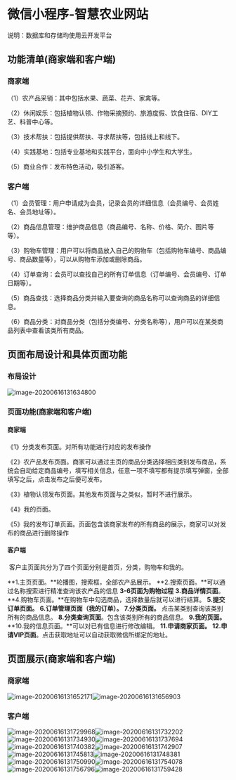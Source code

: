 # 微信小程序-智慧农业网站

说明：数据库和存储均使用云开发平台

## 功能清单(商家端和客户端)

### 商家端

（1）农产品采销：其中包括水果、蔬菜、花卉、家禽等。

（2）休闲娱乐：包括植物认领、作物采摘预约、旅游度假、饮食住宿、DIY工艺、科普中心等。

（3）技术帮扶：包括提供帮扶、寻求帮扶等，包括线上和线下。

（4）实践基地：包括专业基地和实践平台，面向中小学生和大学生。

（5）商业合作：发布特色活动，吸引游客。

### 客户端

（1）会员管理：用户申请成为会员，记录会员的详细信息（会员编号、会员姓名、会员地址等）。

（2）商品信息管理：维护商品信息（商品编号、名称、价格、简介、图片等等）。

（3）购物车管理：用户可以将商品放入自己的购物车（包括购物车编号、商品编号、商品数量等），可以从购物车添加或删除商品。

（4）订单查询：会员可以查找自己的所有订单信息（订单编号、会员编号、订单日期等）。

（5）商品查找：选择商品分类并输入要查询的商品名称可以查询商品的详细信息。

（6）商品分类：对商品分类（包括分类编号、分类名称等），用户可以在某类商品列表中查看该类所有商品。

## 页面布局设计和具体页面功能

### 布局设计

![image-20200616131634800](https://github.com/trammels-zjx/wx-Smart-Agriculture-Website/blob/master/img/image-20200616131634800.png)

### 页面功能(商家端和客户端)

#### 商家端

《1》分类发布页面。对所有功能进行对应的发布操作

《2》农产品发布页面。商家可以通过主页的商品分类选择相应类别发布商品，系统会自动给定商品编号，填写相关信息，任意一项不填写都有提示填写弹窗，全部填写之后，点击发布之后便可发布。

《3》植物认领发布页面。其他发布页面与之类似，暂时不进行展示。

《4》我的页面。

《5》我的发布订单页面。页面包含该商家发布的所有商品的展示，商家可以对发布的商品进行删除操作 

#### 客户端

​	客户主页面共分为了四个页面分别是首页，分类，购物车和我的。

**1.主页页面。**轮播图，搜索框，全部农产品展示。
**2.搜索页面。**可以通过名称搜索进行精准查询该农产品的信息
**3-6页面为购物过程**
**3.商品详情页面**。
**4.购物车页面。**在购物车中勾选商品，选择数量后就可以进行结算。
**5.提交订单页面。**
**6.订单管理页面（我的订单）。**
**7.分类页面。** 点击某类别查询该类别所有的商品信息。
**8.分类查询页面**。包含该类别所有的商品信息。
**9.我的页面。**
**10.我的信息页面。**可以对已有信息进行修改编辑。
**11.申请商家页面。**
**12.申请VIP页面**。点击获取地址可以自动获取微信所绑定的地址。

## 页面展示(商家端和客户端)

### 商家端

![image-20200616131652171](https://github.com/trammels-zjx/wx-Smart-Agriculture-Website/blob/master/img/image-20200616131652171.png)![image-20200616131656903](https://github.com/trammels-zjx/wx-Smart-Agriculture-Website/blob/master/img/image-20200616131656903.png)

### 客户端

![image-20200616131729968](https://github.com/trammels-zjx/wx-Smart-Agriculture-Website/blob/master/img/image-20200616131729968.png)![image-20200616131732202](https://github.com/trammels-zjx/wx-Smart-Agriculture-Website/blob/master/img/image-20200616131732202.png)![image-20200616131734930](https://github.com/trammels-zjx/wx-Smart-Agriculture-Website/blob/master/img/image-20200616131734930.png)![image-20200616131737694](https://github.com/trammels-zjx/wx-Smart-Agriculture-Website/blob/master/img/image-20200616131737694.png)![image-20200616131740382](https://github.com/trammels-zjx/wx-Smart-Agriculture-Website/blob/master/img/image-20200616131740382.png)![image-20200616131742907](https://github.com/trammels-zjx/wx-Smart-Agriculture-Website/blob/master/img/image-20200616131742907.png)![image-20200616131745813](https://github.com/trammels-zjx/wx-Smart-Agriculture-Website/blob/master/img/image-20200616131745813.png)![image-20200616131748381](https://github.com/trammels-zjx/wx-Smart-Agriculture-Website/blob/master/img/image-20200616131748381.png)![image-20200616131750990](https://github.com/trammels-zjx/wx-Smart-Agriculture-Website/blob/master/img/image-20200616131750990.png)![image-20200616131754078](https://github.com/trammels-zjx/wx-Smart-Agriculture-Website/blob/master/img/image-20200616131754078.png)![image-20200616131756796](https://github.com/trammels-zjx/wx-Smart-Agriculture-Website/blob/master/img/image-20200616131756796.png)![image-20200616131759428](https://github.com/trammels-zjx/wx-Smart-Agriculture-Website/blob/master/img/image-20200616131759428.png)
